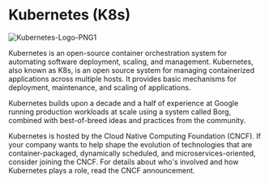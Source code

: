 # Kubernetes (K8s)


![Kubernetes-Logo-PNG1](https://user-images.githubusercontent.com/62883434/210126977-723d7cd8-b6e7-4627-b086-aa21713888b7.png)

Kubernetes is an open-source container orchestration system for automating software deployment, scaling, and management.
Kubernetes, also known as K8s, is an open source system for managing containerized applications across multiple hosts. It provides basic mechanisms for deployment, maintenance, and scaling of applications.

Kubernetes builds upon a decade and a half of experience at Google running production workloads at scale using a system called Borg, combined with best-of-breed ideas and practices from the community.

Kubernetes is hosted by the Cloud Native Computing Foundation (CNCF). If your company wants to help shape the evolution of technologies that are container-packaged, dynamically scheduled, and microservices-oriented, consider joining the CNCF. For details about who's involved and how Kubernetes plays a role, read the CNCF announcement.


